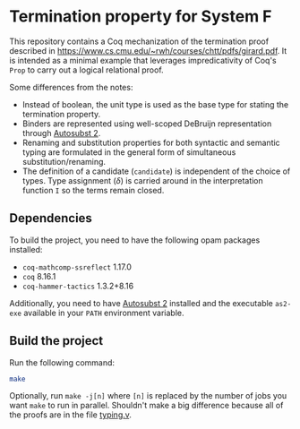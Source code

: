 # Termination property for System F
This repository contains a Coq mechanization of the termination proof described in <https://www.cs.cmu.edu/~rwh/courses/chtt/pdfs/girard.pdf>. It is intended as a minimal example that leverages impredicativity of Coq's `Prop` to carry out a logical relational proof.

Some differences from the notes:
- Instead of boolean, the unit type is used as the base type for stating the termination property.
- Binders are represented using well-scoped DeBruijn representation through [Autosubst 2](https://github.com/uds-psl/autosubst2).
- Renaming and substitution properties for both syntactic and semantic typing are formulated in the general form of simultaneous substitution/renaming.
- The definition of a candidate (`candidate`) is independent of the choice of types. Type assignment ($\delta$) is carried around in the interpretation function `I` so the terms remain closed.

## Dependencies
To build the project, you need to have the following opam packages installed:
- `coq-mathcomp-ssreflect` 1.17.0
- `coq` 8.16.1
- `coq-hammer-tactics` 1.3.2+8.16

Additionally, you need to have [Autosubst 2](https://github.com/uds-psl/autosubst2) installed and the executable `as2-exe` available in your `PATH` environment variable.

## Build the project
Run the following command:
```sh
make
```
Optionally, run `make -j[n]` where `[n]` is replaced by the number of jobs you want `make` to run in parallel. Shouldn't make a big difference because all of the proofs are in the file [typing.v](typing.v).
